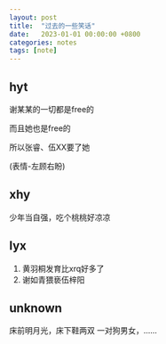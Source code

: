 ```yaml
---
layout: post
title:  "过去的一些笑话"
date:   2023-01-01 00:00:00 +0800
categories: notes
tags: [note]
---
```


## hyt
谢某某的一切都是free的

而且她也是free的

所以张睿、伍XX要了她

 (表情-左顾右盼)
 
## xhy
少年当自强，吃个桃桃好凉凉

## lyx
1. 黄羽桐发育比xrq好多了
2. 谢如青猥亵伍梓阳

## unknown
床前明月光，床下鞋两双
一对狗男女，......